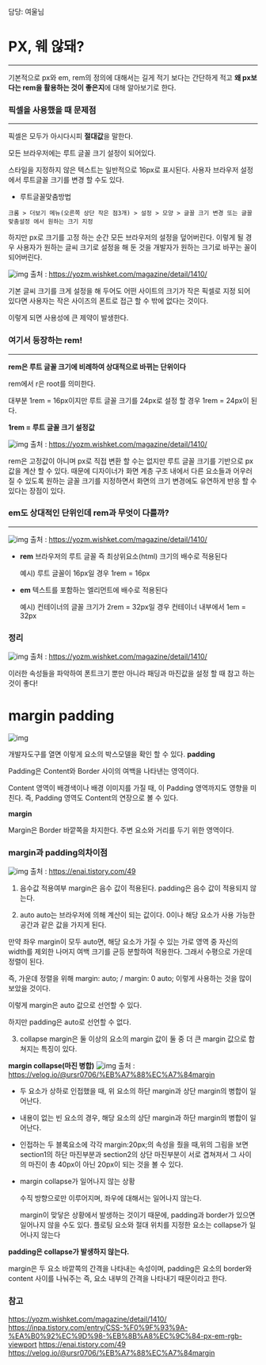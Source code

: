 담당: 여울님


# PX, 웨 않돼?
---
기본적으로 px와 em, rem의 정의에 대해서는 길게 적기 보다는 간단하게 적고 **왜 px보다는 rem을 활용하는 것이 좋은지**에 대해 알아보기로 한다.

### 픽셀을 사용했을 때 문제점
---
픽셀은 모두가 아시다시피 **절대값**을 말한다.

모든 브라우저에는 루트 글꼴 크기 설정이 되어있다.

스타일을 지정하지 않은 텍스트는 일반적으로 16px로 표시된다.
사용자 브라우저 설정에서 루트글꼴 크기를 변경 할 수도 있다.
- 루트글꼴맞춤방법
```
크롬 > 더보기 메뉴(오른쪽 상단 작은 점3개) > 설정 > 모양 > 글꼴 크기 변경 또는 글꼴 맞춤설정 에서 원하는 크기 지정
```

하지만 px로 크기를 고정 하는 순간 모든 브라우저의 설정을 덮어버린다. 이렇게 될 경우 사용자가 원하는 글씨 크기로 설정을 해 둔 것을 개발자가 원하는 크기로 바꾸는 꼴이 되어버린다.

![img](https://www.notion.so/1-_PX-EM-padding-margin-8fb15805409d4b73ad47ae69d14283d5#185e3b6684094d14ab198c67929f2559)
출처 : https://yozm.wishket.com/magazine/detail/1410/

기본 글씨 크기를 크게 설정을 해 두어도 어떤 사이트의 크기가 작은 픽셀로 지정 되어 있다면 사용자는 작은 사이즈의 폰트로 접근 할 수 밖에 없다는 것이다. 

이렇게 되면 사용성에 큰 제약이 발생한다.


### 여기서 등장하는 rem!
---

**rem은 루트 글꼴 크기에 비례하여 상대적으로 바뀌는 단위이다**

rem에서 r은 root를 의미한다.

대부분 1rem = 16px이지만 루트 글꼴 크기를 24px로 설정 할 경우 1rem = 24px이 된다.

**1rem = 루트 글꼴 크기 설정값**

![img](https://www.notion.so/1-_PX-EM-padding-margin-8fb15805409d4b73ad47ae69d14283d5#ae8c281068124182894b57649361d644)
출처 : https://yozm.wishket.com/magazine/detail/1410/

rem은 고정값이 아니며 px로 직접 변환 할 수는 없지만 루트 글꼴 크기를 기반으로 px값을 계산 할 수 있다. 때문에 디자이너가 화면 계층 구조 내에서 다른 요소들과 어우러 질 수 있도록 원하는 글꼴 크기를 지정하면서 화면의 크기 변경에도 유연하게 반응 할 수 있다는 장점이 있다.


### em도 상대적인 단위인데 rem과 무엇이 다를까?
---

![img](https://www.notion.so/1-_PX-EM-padding-margin-8fb15805409d4b73ad47ae69d14283d5#d3a1c77f4ef64bba97a867e2010c41ce)
출처 : https://yozm.wishket.com/magazine/detail/1410/

- **rem**
    브라우저의 루트 글꼴 즉 최상위요소(html) 크기의 배수로 적용된다

    예시) 루트 글꼴이 16px일 경우 1rem = 16px

- **em**
    텍스트를 포함하는 엘리먼트에 배수로 적용된다
    
    예시) 컨테이너의 글꼴 크기가 2rem = 32px일 경우 컨테이너 내부에서 1em = 32px

### 정리
![img](https://www.notion.so/1-_PX-EM-padding-margin-8fb15805409d4b73ad47ae69d14283d5#0807677083a34431bba5731f88e0f3c6)
출처 : https://yozm.wishket.com/magazine/detail/1410/

이러한 속성들을 파악하여 폰트크기 뿐만 아니라 패딩과 마진값을 설정 할 때 참고 하는 것이 좋다!


# margin padding

![img](https://www.notion.so/1-_PX-EM-padding-margin-8fb15805409d4b73ad47ae69d14283d5#efe47888a4b04fd9b756bb1bfc06c72d)

개발자도구를 열면 이렇게 요소의 박스모델을 확인 할 수 있다.
**padding**

Padding은 Content와 Border 사이의 여백을 나타낸는 영역이다. 

Content 영역이 배경색이나 배경 이미지를 가질 때, 이 Padding 영역까지도 영향을 미친다. 즉, Padding 영역도 Content의 연장으로 볼 수 있다.

**margin**

Margin은 Border 바깥쪽을 차지한다. 주변 요소와 거리를 두기 위한 영역이다.

### margin과 padding의차이점

![img](https://www.notion.so/1-_PX-EM-padding-margin-8fb15805409d4b73ad47ae69d14283d5#18f20a71f62143658cbe63f0d0b618a7)
출처 : https://enai.tistory.com/49

1. 음수값 적용여부
margin은 음수 값이 적용된다.
padding은 음수 값이 적용되지 않는다.

2. auto
auto는 브라우저에 의해 계산이 되는 값이다. 0이나 해당 요소가 사용 가능한 공간과 같은 값을 가지게 된다.

만약 좌우 margin이 모두 auto면, 해당 요소가 가질 수 있는 가로 영역 중 자신의 width를 제외한 나머지 여백 크기를 균등 분할하여 적용한다. 그래서 수평으로 가운데 정렬이 된다.

즉, 가운데 정렬을 위해 margin: auto; / margin: 0 auto; 이렇게 사용하는 것을 많이 보았을 것이다.

이렇게 margin은 auto 값으로 선언할 수 있다.

하지만 padding은 auto로 선언할 수 없다.


3. collapse
margin은 둘 이상의 요소의 margin 값이 둘 중 더 큰 margin 값으로 합쳐지는 특징이 있다.

**margin collapse(마진 병합)**
![img](https://velog.velcdn.com/images%2Fursr0706%2Fpost%2F67d3104c-5e30-4421-8b82-52ea208318d1%2F%E1%84%89%E1%85%B3%E1%84%8F%E1%85%B3%E1%84%85%E1%85%B5%E1%86%AB%E1%84%89%E1%85%A3%E1%86%BA%202020-07-19%20%E1%84%8B%E1%85%A9%E1%84%8C%E1%85%A5%E1%86%AB%2010.24.56.png)
출처 : https://velog.io/@ursr0706/%EB%A7%88%EC%A7%84margin

- 두 요소가 상하로 인접했을 때, 위 요소의 하단 margin과 상단 margin의 병합이 일어난다.
- 내용이 없는 빈 요소의 경우, 해당 요소의 상단 margin과 하단 margin의 병합이 일어난다.
- 인접하는 두 블록요소에 각각 margin:20px;의 속성을 줬을 때,위의 그림을 보면 section1의 하단 마진부분과 section2의 상단 마진부분이 서로 겹쳐져서
그 사이의 마진이 총 40px이 아닌 20px이 되는 것을 볼 수 있다.


- margin collapse가 일어나지 않는 상황

    수직 방향으로만 이루어지며, 좌우에 대해서는 일어나지 않는다.

    margin이 맞닿은 상황에서 발생하는 것이기 때문에, padding과 border가 있으면 일어나지 않을 수도 있다.
    플로팅 요소와 절대 위치를 지정한 요소는 collapse가 일어나지 않는다

**padding은 collapse가 발생하지 않는다.**

margin은 두 요소 바깥쪽의 간격을 나타내는 속성이며, padding은 요소의 border와 content 사이를 나눠주는 즉, 요소 내부의 간격을 나타내기 때문이라고 한다.

### 참고
https://yozm.wishket.com/magazine/detail/1410/
https://inpa.tistory.com/entry/CSS-%F0%9F%93%9A-%EA%B0%92%EC%9D%98-%EB%8B%A8%EC%9C%84-px-em-rgb-viewport
https://enai.tistory.com/49
https://velog.io/@ursr0706/%EB%A7%88%EC%A7%84margin